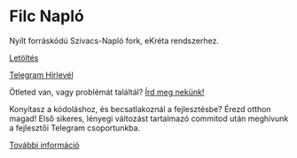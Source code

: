 # Filc Napló
Nyílt forráskódú Szivacs-Napló fork, eKréta rendszerhez.

[Letöltés](https://github.com/filcnaplo/filcnaplo/releases)

[Telegram Hírlevél](https://t.me/filc_naplo)

Ötleted van, vagy problémát találtál? [Írd meg nekünk!](https://github.com/filcnaplo/filcnaplo/issues/new)

Konyítasz a kódoláshoz, és becsatlakoznál a fejlesztésbe? Érezd otthon magad!
Első sikeres, lényegi változást tartalmazó commitod után meghívunk a fejlesztői Telegram csoportunkba.

[További információ](https://filcnaplo.hu/)
